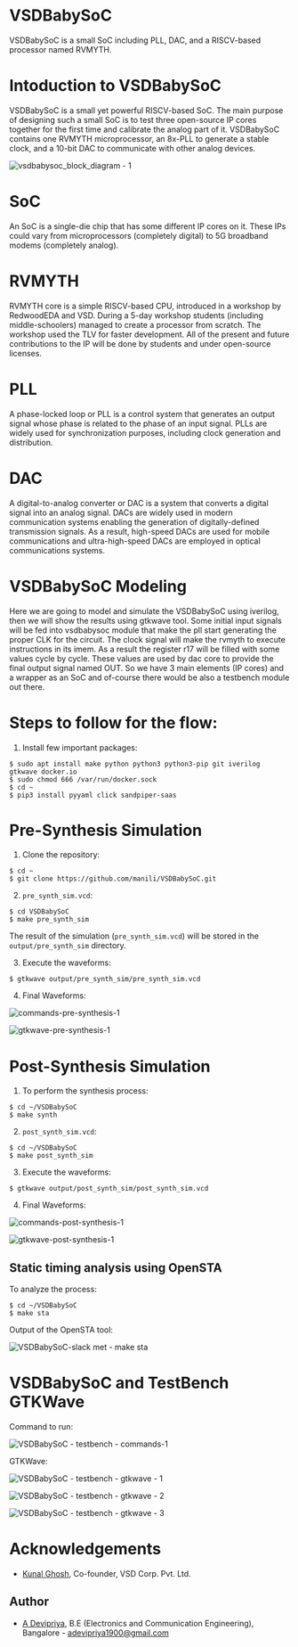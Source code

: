 # VSDBabySoC

VSDBabySoC is a small SoC including PLL, DAC, and a RISCV-based processor named RVMYTH.

# Intoduction to VSDBabySoC

VSDBabySoC is a small yet powerful RISCV-based SoC. The main purpose of designing such a small SoC is to test three open-source IP cores together for the first time and 
calibrate the analog part of it. VSDBabySoC contains one RVMYTH microprocessor, an 8x-PLL to generate a stable clock, and a 10-bit DAC to communicate with other analog 
devices.

![vsdbabysoc_block_diagram - 1](https://user-images.githubusercontent.com/83152452/180604666-65f17efc-f281-42bd-8f43-cccf0067891d.png)


# SoC

An SoC is a single-die chip that has some different IP cores on it. These IPs could vary from microprocessors (completely digital) to 5G broadband modems 
(completely analog).


# RVMYTH

RVMYTH core is a simple RISCV-based CPU, introduced in a workshop by RedwoodEDA and VSD. During a 5-day workshop students (including middle-schoolers) managed to create a processor from scratch. 
The workshop used the TLV for faster development. All of the present and future contributions to the IP will be done by students and under open-source licenses.

# PLL

A phase-locked loop or PLL is a control system that generates an output signal whose phase is related to the phase of an input signal. PLLs are widely used for synchronization purposes, including 
clock generation and distribution.

# DAC

A digital-to-analog converter or DAC is a system that converts a digital signal into an analog signal. DACs are widely used in modern communication systems enabling the 
generation of digitally-defined transmission signals. As a result, high-speed DACs are used for mobile communications and ultra-high-speed DACs are employed in optical 
communications systems.

# VSDBabySoC Modeling

Here we are going to model and simulate the VSDBabySoC using iverilog, then we will show the results using gtkwave tool. Some initial input signals will be fed into 
vsdbabysoc module that make the pll start generating the proper CLK for the circuit. The clock signal will make the rvmyth to execute instructions in its imem. 
As a result the register r17 will be filled with some values cycle by cycle. These values are used by dac core to provide the final output signal named OUT. 
So we have 3 main elements (IP cores) and a wrapper as an SoC and of-course there would be also a testbench module out there.


# Steps to follow for the flow:

1. Install few important packages:

  ```
  $ sudo apt install make python python3 python3-pip git iverilog gtkwave docker.io
  $ sudo chmod 666 /var/run/docker.sock
  $ cd ~
  $ pip3 install pyyaml click sandpiper-saas
  ```

# Pre-Synthesis Simulation

1. Clone the repository:

  ```
  $ cd ~
  $ git clone https://github.com/manili/VSDBabySoC.git
  ```

2. `pre_synth_sim.vcd`:

  ```
  $ cd VSDBabySoC
  $ make pre_synth_sim
  ```
  
  The result of the simulation (`pre_synth_sim.vcd`) will be stored in the `output/pre_synth_sim` directory.

3. Execute the waveforms:

  ```
  $ gtkwave output/pre_synth_sim/pre_synth_sim.vcd
  ```

4. Final Waveforms:

![commands-pre-synthesis-1](https://user-images.githubusercontent.com/83152452/180605499-f6b6b891-483c-4290-86f7-9693d4d1b685.png)

![gtkwave-pre-synthesis-1](https://user-images.githubusercontent.com/83152452/180605495-520b4be0-4116-44d7-885c-03b39aaee1c5.png)


# Post-Synthesis Simulation

1. To perform the synthesis process:

  ```
  $ cd ~/VSDBabySoC
  $ make synth
  ```

2. `post_synth_sim.vcd`:

  ```
  $ cd ~/VSDBabySoC
  $ make post_synth_sim
  ```

3. Execute the waveforms:

  ```
  $ gtkwave output/post_synth_sim/post_synth_sim.vcd
  ```

4. Final Waveforms:

![commands-post-synthesis-1](https://user-images.githubusercontent.com/83152452/180605818-6ed0a3af-d892-41e9-ae5d-e186120491a2.png)

![gtkwave-post-synthesis-1](https://user-images.githubusercontent.com/83152452/180605828-e1aed328-cfb3-47f2-b6a9-58fc15715c4f.png)


## Static timing analysis using OpenSTA

To analyze the process:

  ```
  $ cd ~/VSDBabySoC
  $ make sta
  ```

Output of the OpenSTA tool:

![VSDBabySoC-slack met - make sta](https://user-images.githubusercontent.com/83152452/180605965-18772f7e-d239-420e-9a6f-4f8737d05f5b.png)


# VSDBabySoC and TestBench GTKWave

Command to run:

![VSDBabySoC - testbench - commands-1](https://user-images.githubusercontent.com/83152452/180606008-08497fcc-561d-49ce-96f8-dc265cff14fa.png)

GTKWave:

![VSDBabySoC - testbench - gtkwave - 1](https://user-images.githubusercontent.com/83152452/180606010-4f3ee38c-166d-44d1-9088-3aa40a289b6a.png)

![VSDBabySoC - testbench - gtkwave - 2](https://user-images.githubusercontent.com/83152452/180606014-68419d27-3c80-42f2-af77-0fb988703cde.png)

![VSDBabySoC - testbench - gtkwave - 3](https://user-images.githubusercontent.com/83152452/180606023-134d2e6c-81fa-473b-9dc4-dbd32543f659.png)


# Acknowledgements
- [Kunal Ghosh](https://github.com/kunalg123), Co-founder, VSD Corp. Pvt. Ltd.


## Author
- [A Devipriya](https://github.com/Devipriya1921), B.E (Electronics and Communication Engineering), Bangalore - adevipriya1900@gmail.com





